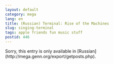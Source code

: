 ```yaml
---
layout: default
category: mega
lang: en
title: (Russian) Terminal: Rise of the Machines
slug: singing-terminal
tags: apple friends fun music stuff 
postid: 446
---
```

<p>Sorry, this entry is only available in [Russian](http://mega.genn.org/export/getposts.php).</p>
